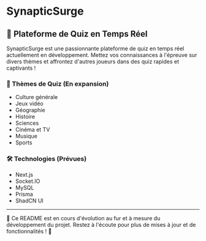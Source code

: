 # SynapticSurge

## 🧠 Plateforme de Quiz en Temps Réel

SynapticSurge est une passionnante plateforme de quiz en temps réel actuellement en développement. Mettez vos connaissances à l'épreuve sur divers thèmes et affrontez d'autres joueurs dans des quiz rapides et captivants !

### 🌟 Thèmes de Quiz (En expansion)

- Culture générale
- Jeux vidéo
- Géographie
- Histoire
- Sciences
- Cinéma et TV
- Musique
- Sports

### 🛠 Technologies (Prévues)

- Next.js
- Socket.IO
- MySQL
- Prisma
- ShadCN UI

---

🚧 Ce README est en cours d'évolution au fur et à mesure du développement du projet. Restez à l'écoute pour plus de mises à jour et de fonctionnalités ! 🚧
